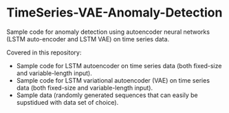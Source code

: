 # TimeSeries-VAE-Anomaly-Detection
Sample code for anomaly detection using autoencoder neural networks (LSTM auto-encoder and LSTM VAE) on time series data.

Covered in this repository:
- Sample code for LSTM autoencoder on time series data (both fixed-size and variable-length input).
- Sample code for LSTM variational autoencoder (VAE) on time series data (both fixed-size and variable-length input).
- Sample data (randomly generated sequences that can easily be supstidued with data set of choice).
